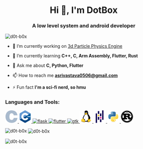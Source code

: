 <h1 align="center">Hi 👋, I'm DotBox</h1>
<h3 align="center">A low level system and android developer</h3>

<p align="left"> <img src="https://komarev.com/ghpvc/?username=d0t-b0x&label=Profile%20views&color=0e75b6&style=flat" alt="d0t-b0x" /> </p>

- 🔭 I’m currently working on [3d Particle Physics Engine](https://github.com/D0T-B0X/Sphere.git)

- 🌱 I’m currently learning **C++, C, Arm Assembly, Flutter, Rust**

- 💬 Ask me about **C, Python, Flutter**

- 📫 How to reach me **asrivastava0506@gmail.com**

- ⚡ Fun fact **I'm a sci-fi nerd, so hmu**

<h3 align="left">Languages and Tools:</h3>
<p align="left"> <a href="https://www.cprogramming.com/" target="_blank" rel="noreferrer"> <img src="https://raw.githubusercontent.com/devicons/devicon/master/icons/c/c-original.svg" alt="c" width="40" height="40"/> </a> <a href="https://www.w3schools.com/cpp/" target="_blank" rel="noreferrer"> <img src="https://raw.githubusercontent.com/devicons/devicon/master/icons/cplusplus/cplusplus-original.svg" alt="cplusplus" width="40" height="40"/> </a> <a href="https://flask.palletsprojects.com/" target="_blank" rel="noreferrer"> <img src="https://www.vectorlogo.zone/logos/pocoo_flask/pocoo_flask-icon.svg" alt="flask" width="40" height="40"/> </a> <a href="https://flutter.dev" target="_blank" rel="noreferrer"> <img src="https://www.vectorlogo.zone/logos/flutterio/flutterio-icon.svg" alt="flutter" width="40" height="40"/> </a> <a href="https://www.gtk.org/" target="_blank" rel="noreferrer"> <img src="https://upload.wikimedia.org/wikipedia/commons/7/71/GTK_logo.svg" alt="gtk" width="40" height="40"/> </a> <a href="https://www.linux.org/" target="_blank" rel="noreferrer"> <img src="https://raw.githubusercontent.com/devicons/devicon/master/icons/linux/linux-original.svg" alt="linux" width="40" height="40"/> </a> <a href="https://pandas.pydata.org/" target="_blank" rel="noreferrer"> <img src="https://raw.githubusercontent.com/devicons/devicon/2ae2a900d2f041da66e950e4d48052658d850630/icons/pandas/pandas-original.svg" alt="pandas" width="40" height="40"/> </a> <a href="https://www.python.org" target="_blank" rel="noreferrer"> <img src="https://raw.githubusercontent.com/devicons/devicon/master/icons/python/python-original.svg" alt="python" width="40" height="40"/> </a> <a href="https://www.rust-lang.org" target="_blank" rel="noreferrer"> <img src="https://raw.githubusercontent.com/devicons/devicon/master/icons/rust/rust-plain.svg" alt="rust" width="40" height="40"/> </a> </p>

<p><img align="left" src="https://github-readme-stats.vercel.app/api/top-langs?username=d0t-b0x&show_icons=true&theme=dark&locale=en&layout=compact" alt="d0t-b0x" /></p>

<p>&nbsp;<img align="center" src="https://github-readme-stats.vercel.app/api?username=d0t-b0x&show_icons=true&theme=dark&locale=en" alt="d0t-b0x" /></p>

<p><img align="center" src="https://github-readme-streak-stats.herokuapp.com/?user=d0t-b0x&theme=dark" alt="d0t-b0x" /></p>

